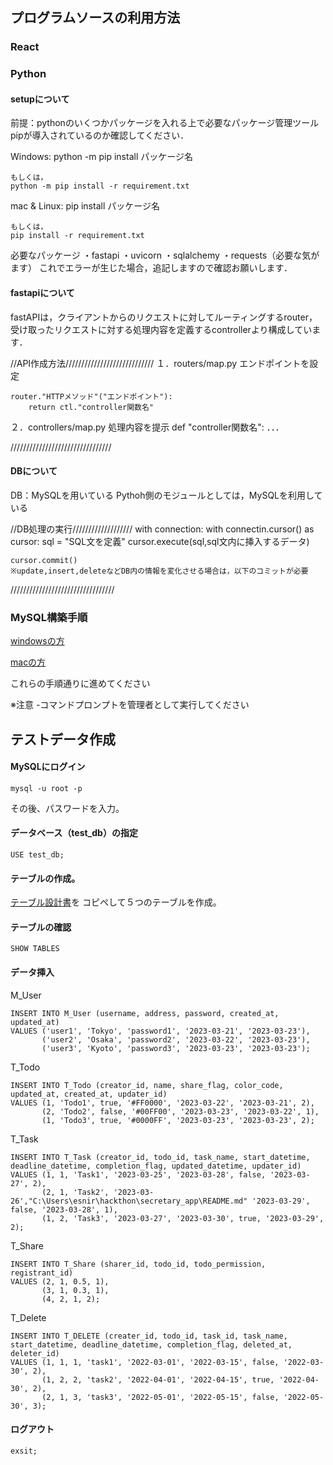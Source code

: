 ## プログラムソースの利用方法
### React

### Python
#### setupについて
前提：pythonのいくつかパッケージを入れる上で必要なパッケージ管理ツールpipが導入されているのか確認してください．

Windows:
    python -m pip install パッケージ名

    もしくは，
    python -m pip install -r requirement.txt

mac & Linux:
    pip install パッケージ名

    もしくは，
    pip install -r requirement.txt

必要なパッケージ
    ・fastapi
    ・uvicorn
    ・sqlalchemy
    ・requests（必要な気がます）
    これでエラーが生じた場合，追記しますので確認お願いします．

#### fastapiについて
fastAPIは，クライアントからのリクエストに対してルーティングするrouter，受け取ったリクエストに対する処理内容を定義するcontrollerより構成しています．

//API作成方法////////////////////////////
１．routers/map.py エンドポイントを設定

    router."HTTPメソッド"("エンドポイント"):
        return ctl."controller関数名"

２．controllers/map.py 処理内容を提示
    def "controller関数名":
        ．．．

////////////////////////////////

#### DBについて
DB：MySQLを用いている
Pythoh側のモジュールとしては，MySQLを利用している

//DB処理の実行///////////////////
with connection:
    with connectin.cursor() as cursor:
        sql = "SQL文を定義"
        cursor.execute(sql,sql文内に挿入するデータ)
    
    cursor.commit()
    ※update,insert,deleteなどDB内の情報を変化させる場合は，以下のコミットが必要
    
/////////////////////////////////

### MySQL構築手順
[windowsの方](https://prog-8.com/docs/mysql-env-win)

[macの方](https://prog-8.com/docs/mysql-env)

これらの手順通りに進めてください
    
※注意
-コマンドプロンプトを管理者として実行してください

## テストデータ作成
#### MySQLにログイン

    mysql -u root -p

その後、パスワードを入力。
#### データベース（test_db）の指定

    USE test_db;

#### テーブルの作成。
[テーブル設計書](https://drive.google.com/file/d/1IYFeg4XWIjRgNK9trMXdZjcogy4zY_VL/view)を
コピペして５つのテーブルを作成。
#### テーブルの確認

    SHOW TABLES

#### データ挿入
M_User

    INSERT INTO M_User (username, address, password, created_at, updated_at) 
    VALUES ('user1', 'Tokyo', 'password1', '2023-03-21', '2023-03-23'),
           ('user2', 'Osaka', 'password2', '2023-03-22', '2023-03-23'),
           ('user3', 'Kyoto', 'password3', '2023-03-23', '2023-03-23');

T_Todo

    INSERT INTO T_Todo (creator_id, name, share_flag, color_code, updated_at, created_at, updater_id) 
    VALUES (1, 'Todo1', true, '#FF0000', '2023-03-22', '2023-03-21', 2),
           (2, 'Todo2', false, '#00FF00', '2023-03-23', '2023-03-22', 1),
           (1, 'Todo3', true, '#0000FF', '2023-03-23', '2023-03-23', 2);

T_Task

    INSERT INTO T_Task (creator_id, todo_id, task_name, start_datetime, deadline_datetime, completion_flag, updated_datetime, updater_id) 
    VALUES (1, 1, 'Task1', '2023-03-25', '2023-03-28', false, '2023-03-27', 2),
           (2, 1, 'Task2', '2023-03-26',"C:\Users\esnir\hackthon\secretary_app\README.md" '2023-03-29', false, '2023-03-28', 1),
           (1, 2, 'Task3', '2023-03-27', '2023-03-30', true, '2023-03-29', 2);

T_Share

    INSERT INTO T_Share (sharer_id, todo_id, todo_permission, registrant_id) 
    VALUES (2, 1, 0.5, 1),
           (3, 1, 0.3, 1),
           (4, 2, 1, 2);

T_Delete

    INSERT INTO T_DELETE (creater_id, todo_id, task_id, task_name, start_datetime, deadline_datetime, completion_flag, deleted_at, deleter_id) 
    VALUES (1, 1, 1, 'task1', '2022-03-01', '2022-03-15', false, '2022-03-30', 2),
           (1, 2, 2, 'task2', '2022-04-01', '2022-04-15', true, '2022-04-30', 2),
           (2, 1, 3, 'task3', '2022-05-01', '2022-05-15', false, '2022-05-30', 3);

#### ログアウト

    exsit;







